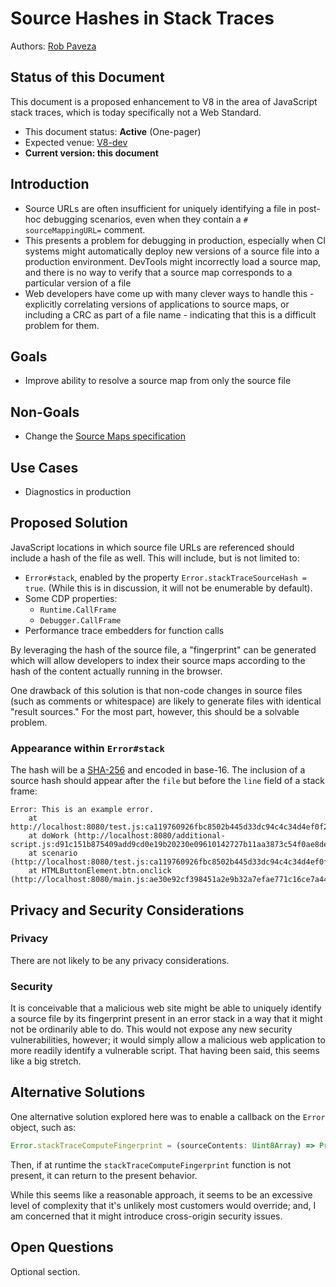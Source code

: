 # Source Hashes in Stack Traces

Authors: [Rob Paveza](https://github.com/robpaveza)

## Status of this Document
This document is a proposed enhancement to V8 in the area of JavaScript stack traces, which is today specifically not a Web Standard.

* This document status: **Active** (One-pager)
* Expected venue: [V8-dev](https://groups.google.com/g/v8-dev)
* **Current version: this document**

## Introduction

* Source URLs are often insufficient for uniquely identifying a file in post-hoc debugging scenarios, even when they contain a `# sourceMappingURL=` comment.
* This presents a problem for debugging in production, especially when CI systems might automatically deploy new versions of a source file into a production environment. DevTools might incorrectly load a source map, and there is no way to verify that a source map corresponds to a particular version of a file
* Web developers have come up with many clever ways to handle this - explicitly correlating versions of applications to source maps, or including a CRC as part of a file name - indicating that this is a difficult problem for them.

## Goals

 - Improve ability to resolve a source map from only the source file

## Non-Goals

 - Change the [Source Maps specification](https://sourcemaps.info/spec.html)

## Use Cases

 - Diagnostics in production

## Proposed Solution

JavaScript locations in which source file URLs are referenced should include a hash of the file as well. This will include, but is not limited to:

 - `Error#stack`, enabled by the property `Error.stackTraceSourceHash = true`. (While this is in discussion, it will not be enumerable by default).
 - Some CDP properties:
   - `Runtime.CallFrame`
   - `Debugger.CallFrame`
 - Performance trace embedders for function calls

By leveraging the hash of the source file, a "fingerprint" can be generated which will allow developers to index their source maps according to the hash of the content actually running in the browser.

One drawback of this solution is that non-code changes in source files (such as comments or whitespace) are likely to generate files with identical "result sources." For the most part, however, this should be a solvable problem.

### Appearance within `Error#stack`

The hash will be a [SHA-256](https://en.wikipedia.org/wiki/SHA-2) and encoded in base-16. The inclusion of a source hash should appear after the `file` but before the `line` field of a stack frame:

```
Error: This is an example error.
    at http://localhost:8080/test.js:ca119760926fbc8502b445d33dc94c4c34d4ef0f20103909e92f91b17c97f33d:6:11
    at doWork (http://localhost:8080/additional-script.js:d91c151b875409add9cd0e19b20230e09610142727b11aa3873c54f0ae8de414:2:3)
    at scenario (http://localhost:8080/test.js:ca119760926fbc8502b445d33dc94c4c34d4ef0f20103909e92f91b17c97f33d:4:3)
    at HTMLButtonElement.btn.onclick (http://localhost:8080/main.js:ae30e92cf398451a2e9b32a7efae771c16ce7a4408c5e446aca1c3cc87995930:7:5)
```

## Privacy and Security Considerations

### Privacy

There are not likely to be any privacy considerations.

### Security

It is conceivable that a malicious web site might be able to uniquely identify a source file by its fingerprint present in an error stack in a way that it might not be ordinarily able to do. This would not expose any new security vulnerabilities, however; it would simply allow a malicious web application to more readily identify a vulnerable script. That having been said, this seems like a big stretch.

## Alternative Solutions

One alternative solution explored here was to enable a callback on the `Error` object, such as:

```ts
Error.stackTraceComputeFingerprint = (sourceContents: Uint8Array) => Promise<string>;
```

Then, if at runtime the `stackTraceComputeFingerprint` function is not present, it can return to the present behavior.

While this seems like a reasonable approach, it seems to be an excessive level of complexity that it's unlikely most customers would override; and, I am concerned that it might introduce cross-origin security issues.

## Open Questions

Optional section.
